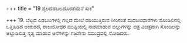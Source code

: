 +++
title = "19 ಶೈಲದೆಡಬಲದೊರತೆಯೆನೆ ಸುಕ"

+++
19. ಬೆಟ್ಟದ ಎಡಬಲಗಳಲ್ಲಿ ಗಲ್ಲದ ಮೇಲೆ ಹರಿಯುತ್ತಿರುವ ನೀರಿನಂತೆ ಮದಜಲಧಾರೆಗಳು ಸೊಂಡಿಲಿನಲ್ಲಿ ಒತ್ತಿಹಿಡಿದ  ಅಂಕುಶದ, ರಾಜಯೋಧರ ಮುಷ್ಟಿಯಲ್ಲಿ ನಾಶಮಾಡುವ ಬಿಲ್ಲುಗಳನ್ನು ಚಿತ್ರ ವಿಚಿತ್ರವಾಗಿ ಸೊಂಡಿಲನ್ನು ಅಲ್ಲಾಡಿಸುತ್ತ ನೃತ್ಯ ಮಾಡುವ ಆನೆಗಳನ್ನು ಗಜಸೇನಾ ಸಮುದ್ರದಲ್ಲಿ ನೋಡಿದರು.